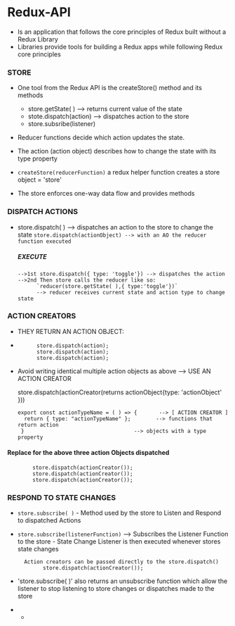 # Redux-API

- Is an application that follows the core principles of Redux built without a Redux Library
- Libraries provide tools for building a Redux apps while following Redux core principles

### STORE
- One tool from the Redux API is the createStore() method and its methods
    - store.getState( )              --> returns current value of the state
    - stote.dispatch(action)         --> dispatches action to the store
    - store.subsribe(listener)

- Reducer functions decide which action updates the state.
- The action (action object) describes how to change the state with its type property
- `createStore(reducerFunction)` a redux helper function creates a store object = 'store'
- The store enforces one-way data flow and provides methods
### DISPATCH ACTIONS
- store.dispatch( ) --> dispatches an action to the store to change the state
      `store.dispatch(actionObject) --> with an AO the reducer function executed`
    ##### EXECUTE
      -->1st store.dispatch({ type: 'toggle'}) --> dispatches the action
      -->2nd Then store calls the reducer like so:
            `reducer(store.getState( ),{ type:'toggle'})`
            --> reducer receives current state and action type to change state
### ACTION CREATORS
- THEY RETURN AN ACTION OBJECT:
- 
            store.dispatch(action);
            store.dispatch(action);
            store.dispatch(action);
- Avoid writing identical multiple action objects as above --> USE AN ACTION CREATOR

    store.dispatch(actionCreator(returns actionObject{type: 'actionObject' }))
  
      export const actionTypeName = ( ) => {       --> [ ACTION CREATOR ]
        return { type: "actionTypeName" };        --> functions that return action 
       }                                   --> objects with a type property

#### Replace for the above three action Objects dispatched
            store.dispatch(actionCreator());
            store.dispatch(actionCreator());
            store.dispatch(actionCreator());

### RESPOND TO STATE CHANGES

- `store.subscribe( )` - Method used by the store to Listen and Respond to dispatched Actions 
- `store.subscribe(listenerFunction)` --> Subscribes the Listener Function to the store
        - State Change Listener is then executed whenever stores state changes
  
        Action creators can be passed directly to the store.dispatch()
              store.dispatch(actionCreator());
- 'store.subscribe( )' also returns an unsubscribe function which allow the listener to stop listening to store changes or dispatches made to the store
- - 
